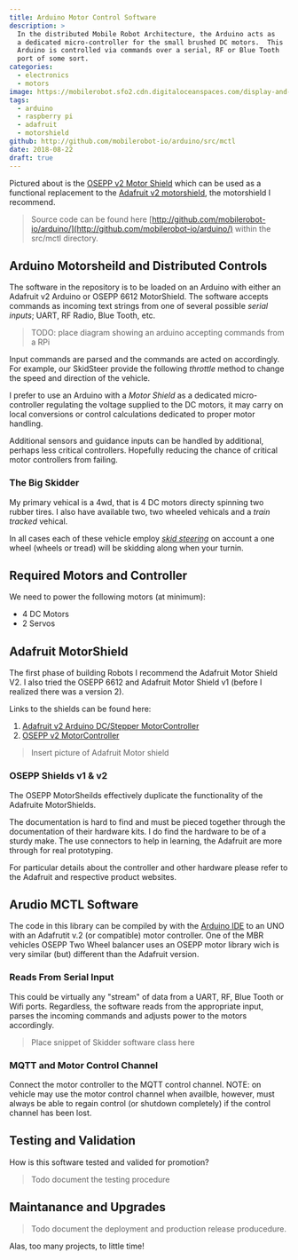 ```yaml
---
title: Arduino Motor Control Software
description: >
  In the distributed Mobile Robot Architecture, the Arduino acts as
  a dedicated micro-controller for the small brushed DC motors.  This
  Arduino is controlled via commands over a serial, RF or Blue Tooth
  port of some sort.
categories:
  - electronics
  - motors
image: https://mobilerobot.sfo2.cdn.digitaloceanspaces.com/display-and-motors.jpg
tags:
  - arduino
  - raspberry pi
  - adafruit
  - motorshield
github: http://github.com/mobilerobot-io/arduino/src/mctl
date: 2018-08-22
draft: true
---
```


Pictured about is the [OSEPP v2
Motor Shield](https://www.osepp.com/electronic-modules/shields/120-motor-shield-6612)
which can be used as a functional replacement to the [Adafruit v2
motorshield](https://learn.adafruit.com/adafruit-dc-and-stepper-motor-hat-for-raspberry-pi/using-dc-motors),
the motorshield I recommend. 

> Source code can be found here
> [http://github.com/mobilerobot-io/arduino/](http://github.com/mobilerobot-io/arduino/)
> within the src/mctl directory.

## Arduino Motorsheild and Distributed Controls

The software in the repository is to be loaded on an Arduino with
either an Adafruit v2 Arduino or OSEPP 6612 MotorShield.  The software
accepts commands as incoming text strings from one of several possible
_serial inputs_; UART, RF Radio, Blue Tooth, etc.

> TODO: place diagram showing an arduino accepting commands from a RPi

Input commands are parsed and the commands are acted on
accordingly. For example, our SkidSteer provide the following
_throttle_ method to change the speed and direction of the vehicle. 

I prefer to use an Arduino with a _Motor Shield_ as a dedicated
micro-controller regulating the voltage supplied to the DC motors, it
may carry on local conversions or control calculations dedicated to
proper motor handling.

Additional sensors and guidance inputs can be handled by additional,
perhaps less critical controllers.  Hopefully reducing the chance of
critical motor controllers from failing.

### The Big Skidder

My primary vehical is a 4wd, that is 4 DC motors directy spinning two
rubber tires.  I also have available two, two wheeled vehicals and a
_train tracked_ vehical.

In all cases each of these vehicle employ [_skid
steering_](/notes/skid-steering) on account a one wheel (wheels or
tread) will be skidding along when your turnin.

## Required Motors and Controller

We need to power the following motors (at minimum):

- 4 DC Motors
- 2 Servos

## Adafruit MotorShield

The first phase of building Robots I recommend the Adafruit Motor
Shield V2.  I also tried the OSEPP 6612 and Adafruit Motor Shield v1
(before I realized there was a version 2).

Links to the shields can be found here:

1. [Adafruit v2 Arduino DC/Stepper MotorController](https://learn.adafruit.com/adafruit-dc-and-stepper-motor-hat-for-raspberry-pi/using-dc-motors)
2. [OSEPP v2 MotorController]()

> Insert picture of Adafruit Motor shield

### OSEPP Shields v1 & v2

The OSEPP MotorSheilds effectively duplicate the functionality of the
Adafruite MotorShields.

The documentation is hard to find and must be pieced together through
the documentation of their hardware kits.  I do find the hardware to
be of a sturdy make.  The use connectors to help in learning, the
Adafruit are more through for real prototyping.

For particular details about the controller and other hardware please
refer to the Adafruit and respective product websites.

## Arudio MCTL Software 

The code in this library can be compiled by with the 
[Arduino IDE](http://arduino.io/downloads) to an UNO with an Adafrutit
v.2 (or compatible) motor controller.  One of the MBR vehicles OSEPP
Two Wheel balancer uses an OSEPP motor library wich is very similar
(but) different than the Adafruit version.

### Reads From Serial Input

This could be virtually any "stream" of data from a UART, RF, Blue
Tooth or Wifi ports.  Regardless, the software reads from the
appropriate input, parses the incoming commands and adjusts power to
the motors accordingly.

> Place snippet of Skidder software class here

### MQTT and Motor Control Channel

Connect the motor controller to the MQTT control channel.  NOTE: on
vehicle may use the motor control channel when availble, however, must
always be able to regain control (or shutdown completely) if the
control channel has been lost. 

## Testing and Validation

How is this software tested and valided for promotion?

> Todo document the testing procedure

## Maintanance and Upgrades

> Todo document the deployment and production release producedure.

Alas, too many projects, to little time!
